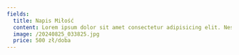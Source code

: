 ```yaml
---
fields:
  title: Napis Miłość
  content: Lorem ipsum dolor sit amet consectetur adipisicing elit. Nesciunt hic doloribus consequuntur. \n Dolores, eos. Ad cupiditate tenetur soluta eaque officiis, ut ullam, perspiciatis nemo hic itaque doloribus, \n inventore commodi totam.
  image: /20240825_033825.jpg
  price: 500 zł/doba
---
```

